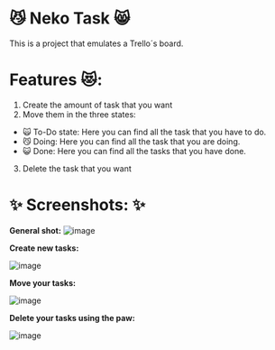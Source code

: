 # 😼 Neko Task 😸

This is a project that emulates a Trello´s board.

# Features 😻:

1. Create the amount of task that you want
2. Move them in the three states:
  -  🙀 To-Do state: Here you can find all the task that you have to do.
  -  😼 Doing: Here you can find all the task that you are doing.
  -  😺 Done: Here you can find all the tasks that you have done.
3. Delete the task that you want


# ✨ Screenshots: ✨

**General shot:** 
![image](https://user-images.githubusercontent.com/54784992/120908173-62e5fe00-c62d-11eb-822b-fda8edf825ab.png)

**Create new tasks:** 

![image](https://user-images.githubusercontent.com/54784992/120908189-7beeaf00-c62d-11eb-91b8-dc10bbd83132.png)

**Move your tasks:**

![image](https://user-images.githubusercontent.com/54784992/120908200-8d37bb80-c62d-11eb-912f-936ffb572493.png)

**Delete your tasks using the paw:**

![image](https://user-images.githubusercontent.com/54784992/120908217-9cb70480-c62d-11eb-9a4e-0319d8979902.png)
